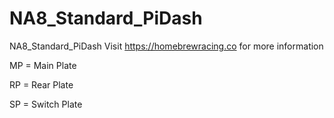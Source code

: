 # NA8_Standard_PiDash
NA8_Standard_PiDash
Visit https://homebrewracing.co for more information

MP = Main Plate   

RP = Rear Plate   

SP = Switch Plate
